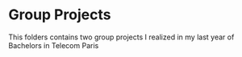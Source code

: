 # Group Projects
This folders contains two group projects I realized in my last year of Bachelors in Telecom Paris

